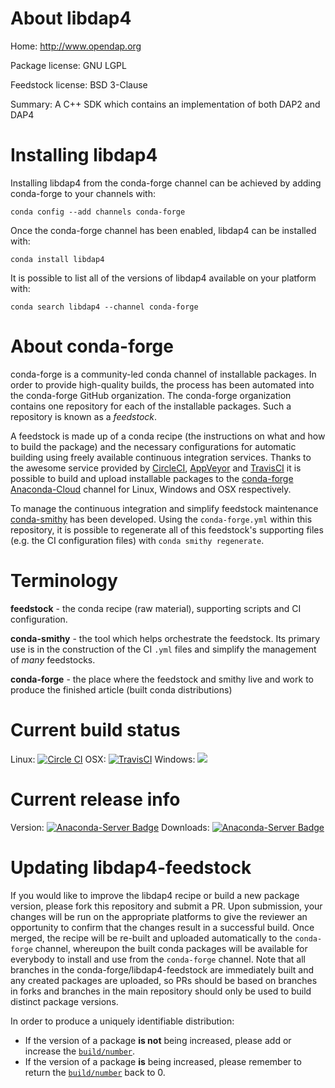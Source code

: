 About libdap4
=============

Home: http://www.opendap.org

Package license: GNU LGPL

Feedstock license: BSD 3-Clause

Summary: A C++ SDK which contains an implementation of both DAP2 and DAP4



Installing libdap4
==================

Installing libdap4 from the conda-forge channel can be achieved by adding conda-forge to your channels with:

```
conda config --add channels conda-forge
```

Once the conda-forge channel has been enabled, libdap4 can be installed with:

```
conda install libdap4
```

It is possible to list all of the versions of libdap4 available on your platform with:

```
conda search libdap4 --channel conda-forge
```


About conda-forge
=================

conda-forge is a community-led conda channel of installable packages.
In order to provide high-quality builds, the process has been automated into the
conda-forge GitHub organization. The conda-forge organization contains one repository
for each of the installable packages. Such a repository is known as a *feedstock*.

A feedstock is made up of a conda recipe (the instructions on what and how to build
the package) and the necessary configurations for automatic building using freely
available continuous integration services. Thanks to the awesome service provided by
[CircleCI](https://circleci.com/), [AppVeyor](http://www.appveyor.com/)
and [TravisCI](https://travis-ci.org/) it is possible to build and upload installable
packages to the [conda-forge](https://anaconda.org/conda-forge)
[Anaconda-Cloud](http://docs.anaconda.org/) channel for Linux, Windows and OSX respectively.

To manage the continuous integration and simplify feedstock maintenance
[conda-smithy](http://github.com/conda-forge/conda-smithy) has been developed.
Using the ``conda-forge.yml`` within this repository, it is possible to regenerate all of
this feedstock's supporting files (e.g. the CI configuration files) with ``conda smithy regenerate``.


Terminology
===========

**feedstock** - the conda recipe (raw material), supporting scripts and CI configuration.

**conda-smithy** - the tool which helps orchestrate the feedstock.
                   Its primary use is in the construction of the CI ``.yml`` files
                   and simplify the management of *many* feedstocks.

**conda-forge** - the place where the feedstock and smithy live and work to
                  produce the finished article (built conda distributions)

Current build status
====================

Linux: [![Circle CI](https://circleci.com/gh/conda-forge/libdap4-feedstock.svg?style=shield)](https://circleci.com/gh/conda-forge/libdap4-feedstock)
OSX: [![TravisCI](https://travis-ci.org/conda-forge/libdap4-feedstock.svg?branch=master)](https://travis-ci.org/conda-forge/libdap4-feedstock)
Windows: ![](https://cdn.rawgit.com/conda-forge/conda-smithy/90845bba35bec53edac7a16638aa4d77217a3713/conda_smithy/static/disabled.svg)

Current release info
====================
Version: [![Anaconda-Server Badge](https://anaconda.org/conda-forge/libdap4/badges/version.svg)](https://anaconda.org/conda-forge/libdap4)
Downloads: [![Anaconda-Server Badge](https://anaconda.org/conda-forge/libdap4/badges/downloads.svg)](https://anaconda.org/conda-forge/libdap4)


Updating libdap4-feedstock
==========================

If you would like to improve the libdap4 recipe or build a new
package version, please fork this repository and submit a PR. Upon submission,
your changes will be run on the appropriate platforms to give the reviewer an
opportunity to confirm that the changes result in a successful build. Once
merged, the recipe will be re-built and uploaded automatically to the
`conda-forge` channel, whereupon the built conda packages will be available for
everybody to install and use from the `conda-forge` channel.
Note that all branches in the conda-forge/libdap4-feedstock are
immediately built and any created packages are uploaded, so PRs should be based
on branches in forks and branches in the main repository should only be used to
build distinct package versions.

In order to produce a uniquely identifiable distribution:
 * If the version of a package **is not** being increased, please add or increase
   the [``build/number``](http://conda.pydata.org/docs/building/meta-yaml.html#build-number-and-string).
 * If the version of a package **is** being increased, please remember to return
   the [``build/number``](http://conda.pydata.org/docs/building/meta-yaml.html#build-number-and-string)
   back to 0.
